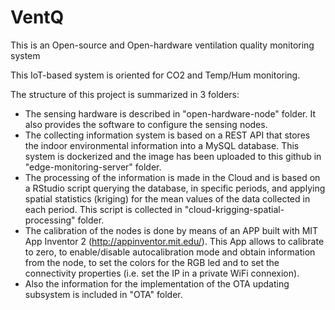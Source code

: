 # VentQ
This is an Open-source and Open-hardware ventilation quality monitoring system

This IoT-based system is oriented for CO2 and Temp/Hum monitoring. 

The structure of this project is summarized in 3 folders:
- The sensing hardware is described in "open-hardware-node" folder. It also provides the software to configure the sensing nodes.
- The collecting information system is based on a REST API that stores the indoor environmental information into a MySQL database. This system is dockerized and the image has been uploaded to this github in "edge-monitoring-server" folder. 
- The processing of the information is made in the Cloud and is based on a RStudio script querying the database, in specific periods, and applying spatial statistics (kriging) for the mean values of the data collected in each period. This script is collected in "cloud-krigging-spatial-processing" folder.
- The calibration of the nodes is done by means of an APP built with MIT App Inventor 2 (http://appinventor.mit.edu/). This App allows to calibrate to zero, to enable/disable autocalibration mode and obtain information from the node, to set the colors for the RGB led and to set the connectivity properties (i.e. set the IP in a private WiFi connexion).
- Also the information for the implementation of the OTA updating subsystem is included in "OTA" folder.

